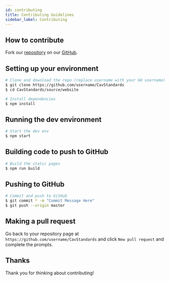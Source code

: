 ```yaml
---
id: contributing
title: Contributing Guidelines
sidebar_label: Contributing
---
```


## How to contribute

Fork our [repository](https://github.com/cavineers/CavStandards) on our [GitHub](https://github.com/cavineers).

## Setting up your environment

```sh
# Clone and download the repo (replace username with your GH username)
$ git clone https://github.com/username/CavStandards
$ cd CavStandards/source/website

# Install dependencies
$ npm install
```

## Running the dev environment

```sh
# Start the dev env
$ npm start
```

## Building code to push to GitHub

```sh
# Build the static pages
$ npm run build
```

## Pushing to GitHub

```sh
# Commit and push to GitHub
$ git commit * -m "Commit Message Here"
$ git push --origin master
```

## Making a pull request

Go back to your repository page at `https://github.com/username/CavStandards` and click `New pull request` and complete the prompts.

## Thanks

Thank you for thinking about contributing!
